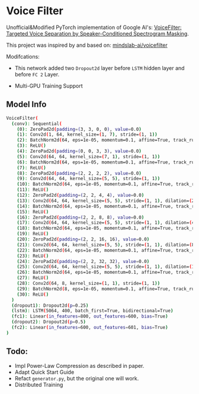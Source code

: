 # Voice Filter 

Unofficial&Modified PyTorch implementation of Google AI's:
[VoiceFilter: Targeted Voice Separation by Speaker-Conditioned Spectrogram Masking](https://arxiv.org/abs/1810.04826).

This project was inspired by and based on: [mindslab-ai/voicefilter](https://github.com/mindslab-ai/voicefilter)

Modifcations:

 - This network added two `Dropout2d` layer before `LSTM` hidden layer and before `FC 2` Layer.

 - Multi-GPU Training Support


## Model Info
```bash
VoiceFilter(
  (conv): Sequential(
    (0): ZeroPad2d(padding=(3, 3, 0, 0), value=0.0)
    (1): Conv2d(1, 64, kernel_size=(1, 7), stride=(1, 1))
    (2): BatchNorm2d(64, eps=1e-05, momentum=0.1, affine=True, track_running_stats=True)
    (3): ReLU()
    (4): ZeroPad2d(padding=(0, 0, 3, 3), value=0.0)
    (5): Conv2d(64, 64, kernel_size=(7, 1), stride=(1, 1))
    (6): BatchNorm2d(64, eps=1e-05, momentum=0.1, affine=True, track_running_stats=True)
    (7): ReLU()
    (8): ZeroPad2d(padding=(2, 2, 2, 2), value=0.0)
    (9): Conv2d(64, 64, kernel_size=(5, 5), stride=(1, 1))
    (10): BatchNorm2d(64, eps=1e-05, momentum=0.1, affine=True, track_running_stats=True)
    (11): ReLU()
    (12): ZeroPad2d(padding=(2, 2, 4, 4), value=0.0)
    (13): Conv2d(64, 64, kernel_size=(5, 5), stride=(1, 1), dilation=(2, 1))
    (14): BatchNorm2d(64, eps=1e-05, momentum=0.1, affine=True, track_running_stats=True)
    (15): ReLU()
    (16): ZeroPad2d(padding=(2, 2, 8, 8), value=0.0)
    (17): Conv2d(64, 64, kernel_size=(5, 5), stride=(1, 1), dilation=(4, 1))
    (18): BatchNorm2d(64, eps=1e-05, momentum=0.1, affine=True, track_running_stats=True)
    (19): ReLU()
    (20): ZeroPad2d(padding=(2, 2, 16, 16), value=0.0)
    (21): Conv2d(64, 64, kernel_size=(5, 5), stride=(1, 1), dilation=(8, 1))
    (22): BatchNorm2d(64, eps=1e-05, momentum=0.1, affine=True, track_running_stats=True)
    (23): ReLU()
    (24): ZeroPad2d(padding=(2, 2, 32, 32), value=0.0)
    (25): Conv2d(64, 64, kernel_size=(5, 5), stride=(1, 1), dilation=(16, 1))
    (26): BatchNorm2d(64, eps=1e-05, momentum=0.1, affine=True, track_running_stats=True)
    (27): ReLU()
    (28): Conv2d(64, 8, kernel_size=(1, 1), stride=(1, 1))
    (29): BatchNorm2d(8, eps=1e-05, momentum=0.1, affine=True, track_running_stats=True)
    (30): ReLU()
  )
  (dropout1): Dropout2d(p=0.25)
  (lstm): LSTM(5064, 400, batch_first=True, bidirectional=True)
  (fc1): Linear(in_features=800, out_features=600, bias=True)
  (dropout2): Dropout2d(p=0.5)
  (fc2): Linear(in_features=600, out_features=601, bias=True)
)
```

## Todo:
 - Impl Power-Law Compression as described in paper.
 - Adapt Quick Start Guide
 - Refact `generator.py`, but the original one will work.
 - Distributed Training